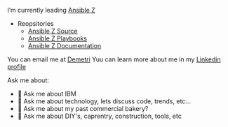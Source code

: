 
I’m currently leading [Ansible Z](https://ibm.github.io/z_ansible_collections_doc/index.html)
 - Reopsitories
   - [Ansible Z Source](https://github.com/ansible-collections/ibm_zos_core)
   - [Ansible Z Playbooks](https://github.com/IBM/z_ansible_collections_samples)
   - [Ansible Z Documentation](https://github.com/IBM/z_ansible_collections_doc)

You can email me at [Demetri](mailto:dimatos@gmail.com?subject=[GitHub]%20Hey%20there%20!!!)
Yuu can learn more about me in my [Linkedin profile](https://www.linkedin.com/in/ddimatos)

Ask me about:
  - 💬 Ask me about IBM
  - 💬 Ask me about technology, lets discuss code, trends, etc...
  - 💬 Ask me about my past commercial bakery?
  - 💬 Ask me about DIY's, caprentry, construction, tools, etc
